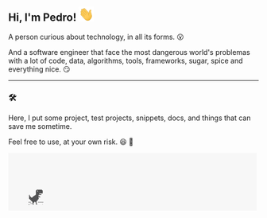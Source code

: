 ## Hi, I'm Pedro! <img src="https://github.com/pedrostefano/pedrostefano/blob/master/assets/wave.gif" width="30px">

A person curious about technology, in all its forms. :open_mouth:

And a software engineer that face the most dangerous world's problemas with a lot of code, data, algorithms, tools, frameworks, sugar, spice and everything nice. :smirk:

---

### :hammer_and_wrench:

Here, I put some project, test projects, snippets, docs, and things that can save me sometime.

Feel free to use, at your own risk. :laughing: :crossed_fingers:

<img src="https://github.com/pedrostefano/pedrostefano/blob/master/assets/dino.gif">
